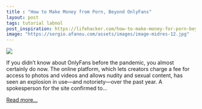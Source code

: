 ```yaml
---
title : "How to Make Money from Porn, Beyond OnlyFans"
layout: post
tags: tutorial labnol
post_inspiration: https://lifehacker.com/how-to-make-money-for-porn-beyond-onlyfans-1846605493
image: "https://sergio.afanou.com/assets/images/image-midres-12.jpg"
---
```


<img src="https://i.kinja-img.com/gawker-media/image/upload/s--6-o3Ye7_--/c_fit,fl_progressive,q_80,w_636/wosx7ne7t4eqmog413ig.png" /><p>If you didn’t know about OnlyFans before the pandemic, you almost certainly do now. The online platform, which lets creators charge a fee for access to photos and videos and allows nudity and sexual content, has seen an explosion in use—and notoriety—over the past year. A spokesperson for the site confirmed to…</p><p><a href="https://lifehacker.com/how-to-make-money-for-porn-beyond-onlyfans-1846605493">Read more...</a></p>